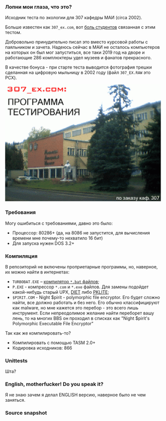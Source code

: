 ### Лопни мои глаза, что это?

Исходник теста по экологии для 307 кафедры МАИ (circa 2002).

Больше известен как `307_ex.com`, вот [боль студентов][1] связанная с этим
тестом.

Добровольно принудительно писал это вместо курсовой работы с паяльником и
зачета.  Надеюсь сейчас в МАИ не осталось компьютеров на которых он был мог
запуститься, все таки 2019 год на дворе и работающие 286 комплюктеры удел
музеев и фанатов прекрасного.

В качестве бонуса - при старте теста выводится фотография трешки сделанная на
цифровую мыльницу в 2002 году (файл `307_EX.RAW` это PCX).

![](307_EX.GIF)

### Требования
Могу ошибиться с требованиями, давно это было:

* Процессор: 80286+ (да, на 8086 не запустится, для вычисления времени
  мне почему-то нехватило 16 бит)
* Для запуска нужен DOS 3.2+

### Компиляция

В репозиторий не включены проприетарные программы, но, наверное, их можно
найти в интернетах:
* `TURBOBAT.EXE` – [компилятор `*.bat` файлов][2];
* `P.EXE` - компрессор `*.com` и  `*.exe` файлов.  Для замены подойдет
  какой-нибудь старый UPX, [DIET][4] либо [PKLITE][3];
* `$PIRIT.COM` - Night $pirit - polymorphic file encryptor.  Его будет сложно
  найти, все должно работать и без него.  Его обычно классифицируют как
  malware, но мне кажется это перебор - это всего лишь инструмент.  Если
  непреодолимое желание найти переборет вашу лень, то на многих BBS он
  проходил в списках как "Night $pirit's Polymorphic Executable File
  Encryptor"

Так как же компилировать-то?

* Компилировать с помощью TASM 2.0+
* Кодировка исходников: 866

### Unittests

Шта?

### English, motherfucker!  Do you speak it?

Я не знаю зачем я делал ENGLISH версию, наверное было не чем заняться.

### Source snapshot

[1]:http://forum.mai.exler.ru/?s=372984dfb5df0e4d05e1968ebdc0f2c5&topic=6740
[2]:https://archive.org/details/TBT321_ZIP
[3]:http://www.dcee.net/Files/Archiver/pklte150.exe
[4]:http://www.dcee.net/Files/Archiver/diet144.arj